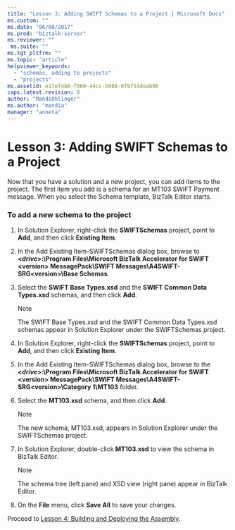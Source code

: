 ```yaml
---
title: "Lesson 3: Adding SWIFT Schemas to a Project | Microsoft Docs"
ms.custom: ""
ms.date: "06/08/2017"
ms.prod: "biztalk-server"
ms.reviewer: ""
 ms.suite: ""
ms.tgt_pltfrm: ""
ms.topic: "article"
helpviewer_keywords: 
  - "schemas, adding to projects"
  - "projects"
ms.assetid: e17ef4b8-f060-44cc-b988-0f9f54deab90
caps.latest.revision: 8
author: "MandiOhlinger"
ms.author: "mandia"
manager: "anneta"
---
```

# Lesson 3: Adding SWIFT Schemas to a Project
Now that you have a solution and a new project, you can add items to the project. The first item you add is a schema for an MT103 SWIFT Payment message. When you select the Schema template, BizTalk Editor starts.  
  
### To add a new schema to the project  
  
1.  In Solution Explorer, right-click the **SWIFTSchemas** project, point to **Add**, and then click **Existing Item**.  
  
2.  In the Add Existing Item-SWIFTSchemas dialog box, browse to **\<*drive*>:\Program Files\Microsoft BizTalk Accelerator for SWIFT \<version> MessagePack\SWIFT Messages\A4SWIFT-SRG\<version>\Base Schemas**.  
  
3.  Select the **SWIFT Base Types.xsd** and the **SWIFT Common Data Types.xsd** schemas, and then click **Add**.  
  
    > [!NOTE]
    >  The SWIFT Base Types.xsd and the SWIFT Common Data Types.xsd schemas appear in Solution Explorer under the SWIFTSchemas project.  
  
4.  In Solution Explorer, right-click the **SWIFTSchemas** project, point to **Add**, and then click **Existing Item**.  
  
5.  In the Add Existing Item-SWIFTSchemas dialog box, browse to the **\<*drive*>:\Program Files\Microsoft BizTalk Accelerator for SWIFT \<version> MessagePack\SWIFT Messages\A4SWIFT-SRG\<version>\Category 1\MT103** folder.  
  
6.  Select the **MT103.xsd** schema, and then click **Add**.  
  
    > [!NOTE]
    >  The new schema, MT103.xsd, appears in Solution Explorer under the SWIFTSchemas project.  
  
7.  In Solution Explorer, double-click **MT103.xsd** to view the schema in BizTalk Editor.  
  
    > [!NOTE]
    >  The schema tree (left pane) and XSD view (right pane) appear in BizTalk Editor.  
  
8.  On the **File** menu, click **Save All** to save your changes.  
  
 Proceed to [Lesson 4: Building and Deploying the Assembly](../../adapters-and-accelerators/accelerator-swift/lesson-4-building-and-deploying-the-assembly.md).